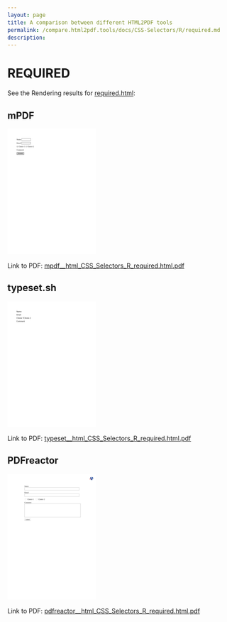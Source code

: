 ```yaml
---
layout: page
title: A comparison between different HTML2PDF tools
permalink: /compare.html2pdf.tools/docs/CSS-Selectors/R/required.md
description: 
---
```


# REQUIRED

See the Rendering results for [required.html](/html/CSS%20Selectors/R/required.html):

## mPDF
![](mpdf__html_CSS_Selectors_R_required.html.png) 

Link to PDF: [mpdf__html_CSS_Selectors_R_required.html.pdf](mpdf__html_CSS_Selectors_R_required.html.pdf)

## typeset.sh
![](typeset__html_CSS_Selectors_R_required.html.png) 

Link to PDF: [typeset__html_CSS_Selectors_R_required.html.pdf](typeset__html_CSS_Selectors_R_required.html.pdf)

## PDFreactor
![](pdfreactor__html_CSS_Selectors_R_required.html.png) 

Link to PDF: [pdfreactor__html_CSS_Selectors_R_required.html.pdf](pdfreactor__html_CSS_Selectors_R_required.html.pdf)
